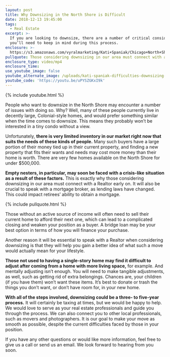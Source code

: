 ```yaml
---
layout: post
title: Why Downsizing in the North Shore is Difficult
date: 2018-12-13 19:45:00
tags:
  - Real Estate
excerpt: >-
  If you are looking to downsize, there are a number of critical considerations
  you’ll need to keep in mind during this process.
enclosure: >-
  https://s3.amazonaws.com/vyralmarketing/Kati+Spaniak/Chicago+North+Shore+Real+Estate+Agent-+The+Difficulties+of+Downsizing+in+Our+Local+Market.mp4
pullquote: Those considering downsizing in our area must connect with a Realtor early on.
enclosure_type: video/mp4
enclosure_time:
use_youtube_image: false
youtube_alternate_image: /uploads/kati-spaniak-difficulties-downsizing-youtube.jpg
youtube_code: 'https://youtu.be/uPYSZGKxI9k'
---
```


{% include youtube.html %}

People who want to downsize in the North Shore may encounter a number of issues with doing so. Why? Well, many of these people currently live in decently large, Colonial-style homes, and would prefer something similar when the time comes to downsize. This means they probably won’t be interested in a tiny condo without a view. 

Unfortunately, **there is very limited inventory in our market right now that suits the needs of these kinds of people.** Many such buyers have a large portion of their money tied up in their current property, and finding a new property that fits their wants and needs may cost more money than their home is worth. There are very few homes available on the North Shore for under $500,000. 

**Empty nesters, in particular, may soon be faced with a crisis-like situation as a result of these factors.** This is exactly why those considering downsizing in our area must connect with a Realtor early on. It will also be crucial to speak with a mortgage broker, as lending laws have changed. This could impact retirees’ ability to obtain a mortgage. 

{% include pullquote.html %}

Those without an active source of income will often need to sell their current home to afford their next one, which can lead to a complicated closing and weaken your position as a buyer. A bridge loan may be your best option in terms of how you will finance your purchase. 

Another reason it will be essential to speak with a Realtor when considering downsizing is that they will help you gain a better idea of what such a move would actually mean for your lifestyle. 

**Those not used to having a single-story home may find it difficult to adjust after coming from a home with more living space,** for example. And mentally adjusting isn’t enough. You will need to make tangible adjustments, as well, such as getting rid of extra belongings. Chances are, your children (if you have them) won’t want these items. It’s best to donate or trash the things you don’t want, or don’t have room for, in your new home. 

**With all of the steps involved, downsizing could be a three- to five-year process.** It will certainly be taxing at times, but we would be happy to help. We would love to serve as your real estate professionals and guide you through the process. We can also connect you to other local professionals, such as movers and photographers. It is our goal to make your move as smooth as possible, despite the current difficulties faced by those in your position. 

If you have any other questions or would like more information, feel free to give us a call or send us an email. We look forward to hearing from you soon.